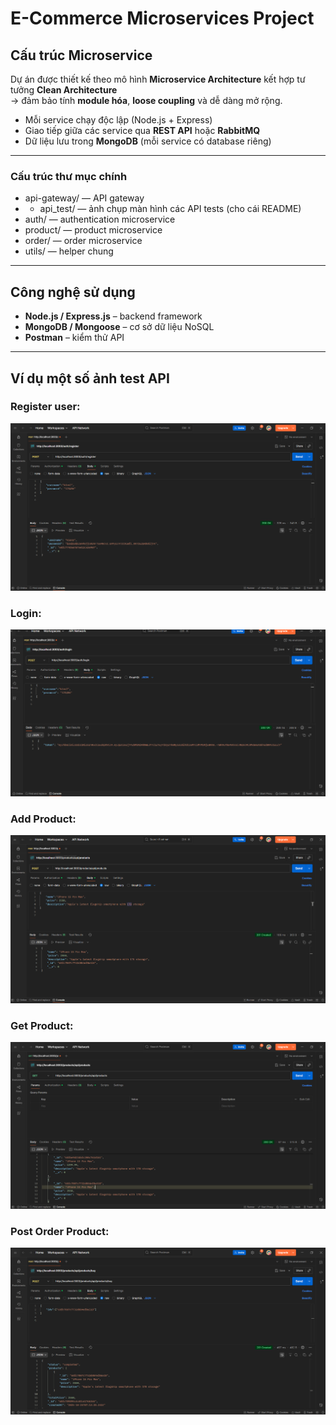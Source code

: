 # E-Commerce Microservices Project

## Cấu trúc Microservice

Dự án được thiết kế theo mô hình **Microservice Architecture** kết hợp tư tưởng **Clean Architecture**  
→ đảm bảo tính **module hóa**, **loose coupling** và dễ dàng mở rộng.


- Mỗi service chạy độc lập (Node.js + Express)
- Giao tiếp giữa các service qua **REST API** hoặc **RabbitMQ**
- Dữ liệu lưu trong **MongoDB** (mỗi service có database riêng)
---

### Cấu trúc thư mục chính
- api-gateway/ — API gateway
- - api_test/ — ảnh chụp màn hình các API tests (cho cái README)
- auth/ — authentication microservice
- product/ — product microservice
- order/ — order microservice
- utils/ — helper chung

---
## Công nghệ sử dụng

- **Node.js / Express.js** – backend framework  
- **MongoDB / Mongoose** – cơ sở dữ liệu NoSQL  
- **Postman** – kiểm thử API  
---

##  Ví dụ một số ảnh test API
### Register user: 
![image_alt](https://github.com/Kevinkien25/EProject-Phase-2/blob/9da8df44361ed00d952a3e225ad1f46a535d557a/api-test/register.png)

### Login: 
![image_alt](https://github.com/Kevinkien25/EProject-Phase-2/blob/9da8df44361ed00d952a3e225ad1f46a535d557a/api-test/login.png)

### Add Product:
![image_alt](https://github.com/Kevinkien25/EProject-Phase-2/blob/9da8df44361ed00d952a3e225ad1f46a535d557a/api-test/post-product.png)

### Get Product:
![image_alt](https://github.com/Kevinkien25/EProject-Phase-2/blob/de362c8eac788c56764a82b6102a26b965baa75c/api-test/get-product.png)

### Post Order Product:
![image_alt](https://github.com/Kevinkien25/EProject-Phase-2/blob/9da8df44361ed00d952a3e225ad1f46a535d557a/api-test/post-order-product.png)
